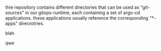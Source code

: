 thie repository contains different directories that can be used as "git-sources" in our gitops-runtime, each containing a set of argo-cd applications.
these applications usually reference the corresponding "*-apps" direcrotries.

blah

qwe